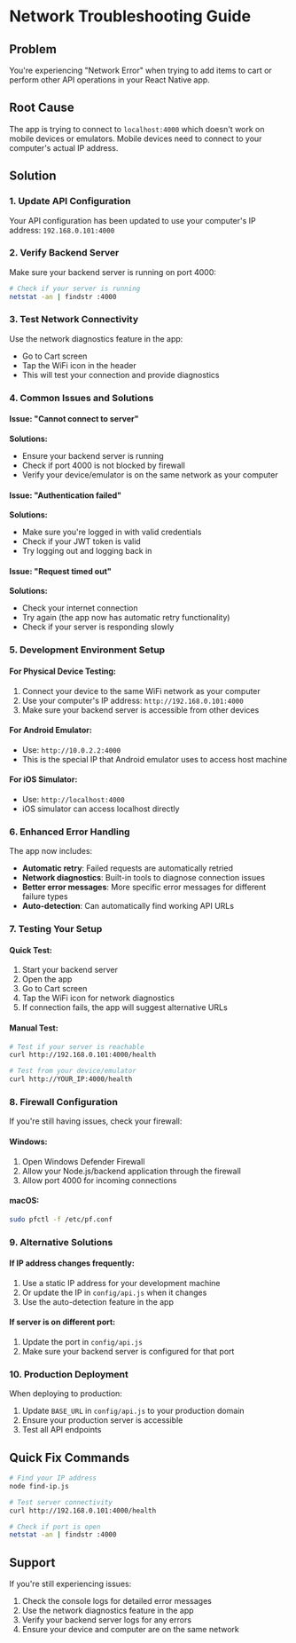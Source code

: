 # Network Troubleshooting Guide

## Problem
You're experiencing "Network Error" when trying to add items to cart or perform other API operations in your React Native app.

## Root Cause
The app is trying to connect to `localhost:4000` which doesn't work on mobile devices or emulators. Mobile devices need to connect to your computer's actual IP address.

## Solution

### 1. Update API Configuration
Your API configuration has been updated to use your computer's IP address: `192.168.0.101:4000`

### 2. Verify Backend Server
Make sure your backend server is running on port 4000:
```bash
# Check if your server is running
netstat -an | findstr :4000
```

### 3. Test Network Connectivity
Use the network diagnostics feature in the app:
- Go to Cart screen
- Tap the WiFi icon in the header
- This will test your connection and provide diagnostics

### 4. Common Issues and Solutions

#### Issue: "Cannot connect to server"
**Solutions:**
- Ensure your backend server is running
- Check if port 4000 is not blocked by firewall
- Verify your device/emulator is on the same network as your computer

#### Issue: "Authentication failed"
**Solutions:**
- Make sure you're logged in with valid credentials
- Check if your JWT token is valid
- Try logging out and logging back in

#### Issue: "Request timed out"
**Solutions:**
- Check your internet connection
- Try again (the app now has automatic retry functionality)
- Check if your server is responding slowly

### 5. Development Environment Setup

#### For Physical Device Testing:
1. Connect your device to the same WiFi network as your computer
2. Use your computer's IP address: `http://192.168.0.101:4000`
3. Make sure your backend server is accessible from other devices

#### For Android Emulator:
- Use: `http://10.0.2.2:4000`
- This is the special IP that Android emulator uses to access host machine

#### For iOS Simulator:
- Use: `http://localhost:4000`
- iOS simulator can access localhost directly

### 6. Enhanced Error Handling
The app now includes:
- **Automatic retry**: Failed requests are automatically retried
- **Network diagnostics**: Built-in tools to diagnose connection issues
- **Better error messages**: More specific error messages for different failure types
- **Auto-detection**: Can automatically find working API URLs

### 7. Testing Your Setup

#### Quick Test:
1. Start your backend server
2. Open the app
3. Go to Cart screen
4. Tap the WiFi icon for network diagnostics
5. If connection fails, the app will suggest alternative URLs

#### Manual Test:
```bash
# Test if your server is reachable
curl http://192.168.0.101:4000/health

# Test from your device/emulator
curl http://YOUR_IP:4000/health
```

### 8. Firewall Configuration
If you're still having issues, check your firewall:

#### Windows:
1. Open Windows Defender Firewall
2. Allow your Node.js/backend application through the firewall
3. Allow port 4000 for incoming connections

#### macOS:
```bash
sudo pfctl -f /etc/pf.conf
```

### 9. Alternative Solutions

#### If IP address changes frequently:
1. Use a static IP address for your development machine
2. Or update the IP in `config/api.js` when it changes
3. Use the auto-detection feature in the app

#### If server is on different port:
1. Update the port in `config/api.js`
2. Make sure your backend server is configured for that port

### 10. Production Deployment
When deploying to production:
1. Update `BASE_URL` in `config/api.js` to your production domain
2. Ensure your production server is accessible
3. Test all API endpoints

## Quick Fix Commands

```bash
# Find your IP address
node find-ip.js

# Test server connectivity
curl http://192.168.0.101:4000/health

# Check if port is open
netstat -an | findstr :4000
```

## Support
If you're still experiencing issues:
1. Check the console logs for detailed error messages
2. Use the network diagnostics feature in the app
3. Verify your backend server logs for any errors
4. Ensure your device and computer are on the same network 